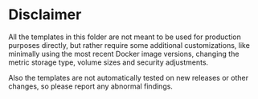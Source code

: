 # Disclaimer

All the templates in this folder are not meant to be used for production purposes directly, but rather require some
additional customizations, like minimally using the most recent Docker image versions, changing the metric storage type,
volume sizes and security adjustments.

Also the templates are not automatically tested on new releases or other changes, so please report any abnormal findings.
